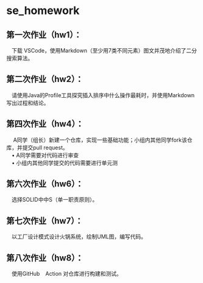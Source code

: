 # se_homework
## 第一次作业（hw1）：   
&ensp;&ensp;下载 VSCode，使用Markdown（至少用7类不同元素）图文并茂地介绍了二分搜索算法。
    
## 第二次作业（hw2）：
&ensp;&ensp;请使用Java的Profile工具探究插入排序中什么操作最耗时，并使用Markdown写出过程和结论。    
  
## 第四次作业（hw4）：
&ensp;&ensp; A同学（组长）新建一个仓库，实现一些基础功能；小组内其他同学fork该仓库，并提交pull request。    
&ensp;&ensp;• A同学需要对代码进行审查    
&ensp;&ensp;• 小组内其他同学提交的代码需要进行单元测    
    
## 第六次作业（hw6）：
&ensp;&ensp;选择SOLID中中S（单一职责原则）。      
    
## 第七次作业（hw7）：
&ensp;&ensp;以工厂设计模式设计火锅系统，绘制UML图，编写代码。    
     
## 第八次作业（hw8）：    
&ensp;&ensp;使用GitHub &ensp; Action 对仓库进行构建和测试。
